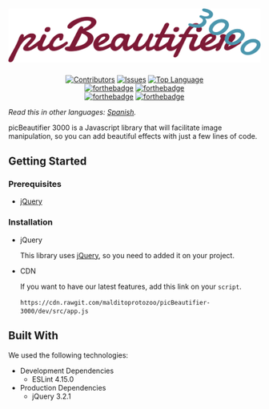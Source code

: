 <h1 align="center"><img src="logo-vector.svg" style=""></h1>

<p align="center">
<a href="https://shields.io/"><img src="https://img.shields.io/github/contributors/malditoprotozoo/picBeautifier-3000.svg?style=for-the-badge" alt="Contributors" height="30px"></a> <a href="https://shields.io/"><img src="https://img.shields.io/github/issues/malditoprotozoo/picBeautifier-3000.svg?style=for-the-badge" alt="Issues" height="30px"></a> <a href="https://shields.io/"><img src="https://img.shields.io/github/languages/top/malditoprotozoo/picBeautifier-3000.svg?style=for-the-badge" alt="Top Language" height="30px"></a>
<br>
<a href="http://forthebadge.com"><img src="http://forthebadge.com/images/badges/uses-badges.svg" alt="forthebadge" height="30px"></a> <a href="http://forthebadge.com"><img src="http://forthebadge.com/images/badges/built-with-resentment.svg" alt="forthebadge" height="30px"></a><br>
<a href="http://forthebadge.com"><img src="http://forthebadge.com/images/badges/powered-by-electricity.svg" alt="forthebadge" height="30px"></a> <a href="http://forthebadge.com"><img src="http://forthebadge.com/images/badges/uses-js.svg" alt="forthebadge" height="30px"></a>
</p>

_Read this in other languages: [Spanish](readme.md)._

picBeautifier 3000 is a Javascript library that will facilitate image manipulation, so you can add beautiful effects with just a few lines of code.

## Getting Started

### Prerequisites

* [jQuery](https://jquery.com/download/)

### Installation

<ul>
  <li>jQuery</li>
  <p>This library uses <a href="https://jquery.com/download/">jQuery</a>, so you need to added it on your project.</p>
  <li>CDN</li>
  <p>If you want to have our latest features, add this link on your <code>script</code>.</p>
  <code>https://cdn.rawgit.com/malditoprotozoo/picBeautifier-3000/dev/src/app.js</code>
</ul>

## Built With
We used the following technologies:

+ Development Dependencies
  - ESLint 4.15.0
+ Production Dependencies
  - jQuery 3.2.1
